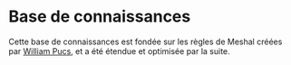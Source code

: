 # Base de connaissances

Cette base de connaissances est fondée sur les règles de Meshal créées par [William Pucs](https://github.com/williampucs), et a été étendue et optimisée par la suite.